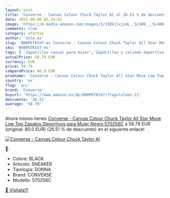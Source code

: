```yaml
---
layout: post
title: 'Converse - Canvas Colour Chuck Taylor Al al 26.51 % de descuento'
date: 2021-09-06 05:14:52
image: 'https://m.media-amazon.com/images/I/31OkilxjLmL._SL500_._SL400_.jpg'
comments: true
category: ofertas
author: 'tole.es'
slug: 'B08PKTKSX7-es Converse - Canvas Colour Chuck Taylor All Star Move Low...'
sku: 'B08PKTKSX7-es'
tags: [ 'Zapatillas casual para mujer','Zapatillas y calzado deportivo para mujer','Zapatos','Zapatos para mujer','Zapatos y complementos','converse','zapatos', ]
actualPrice: 58.79 EUR
currency: EUR
price: 58.79
comparePrice: 80.0 EUR
prodname: 'Converse - Canvas Colour Chuck Taylor All Star Move Low Top Zapatos Deportivos para Mujer Negro 570256C'
country: 'es'
flag: '🇪🇸'
brand: 'Converse'
buyurl: 'https://www.amazon.es/dp/B08PKTKSX7/?tag=tolees-21'
descuento: '26.51'
average: '58.79'
---
```


Ahora mismo tienes [Converse - Canvas Colour Chuck Taylor All Star Move Low Top Zapatos Deportivos para Mujer Negro 570256C](https://www.amazon.es/dp/B08PKTKSX7/?tag=tolees-21) a 58.79 EUR (original: 80.0 EUR) (26.51 %  de descuento) en el siguiente enlace!

[![Converse - Canvas Colour Chuck Taylor Al](https://m.media-amazon.com/images/I/31OkilxjLmL._SL500_._SL400_.jpg)](https://www.amazon.es/dp/B08PKTKSX7/?tag=tolees-21)

🔎:

- Colore: BLACK
- Articolo: SNEAKER
- Tipologia: DONNA
- Brand: CONVERSE
- Modello: 570256C

[🛒 Visítala!!!](https://www.amazon.es/dp/B08PKTKSX7/?tag=tolees-21)
